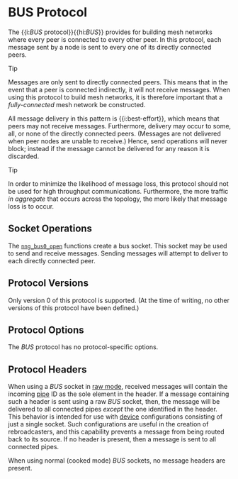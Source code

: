 # BUS Protocol

The {{i:*BUS* protocol}}{{hi:*BUS*}} provides for building mesh networks where
every peer is connected to every other peer.
In this protocol, each message sent by a node is sent to every one of
its directly connected peers.

> [!TIP]
> Messages are only sent to directly connected peers.
> This means that in the event that a peer is connected indirectly, it will not
> receive messages.
> When using this protocol to build mesh networks, it
> is therefore important that a _fully-connected_ mesh network be constructed.

All message delivery in this pattern is {{i:best-effort}}, which means that
peers may not receive messages.
Furthermore, delivery may occur to some,
all, or none of the directly connected peers.
(Messages are not delivered when peer nodes are unable to receive.)
Hence, send operations will never block; instead if the
message cannot be delivered for any reason it is discarded.

> [!TIP]
> In order to minimize the likelihood of message loss, this protocol
> should not be used for high throughput communications.
> Furthermore, the more traffic _in aggregate_ that occurs across the topology,
> the more likely that message loss is to occur.

## Socket Operations

The [`nng_bus0_open`][nng_bus_open] functions create a bus socket.
This socket may be used to send and receive messages.
Sending messages will attempt to deliver to each directly connected peer.

## Protocol Versions

Only version 0 of this protocol is supported.
(At the time of writing, no other versions of this protocol have been defined.)

## Protocol Options

The _BUS_ protocol has no protocol-specific options.

## Protocol Headers

When using a _BUS_ socket in [raw mode][raw], received messages will
contain the incoming [pipe][pipe] ID as the sole element in the header.
If a message containing such a header is sent using a raw _BUS_ socket, then,
the message will be delivered to all connected pipes _except_ the one
identified in the header.
This behavior is intended for use with [device][device]
configurations consisting of just a single socket.
Such configurations are useful in the creation of rebroadcasters, and this
capability prevents a message from being routed back to its source.
If no header is present, then a message is sent to all connected pipes.

When using normal (cooked mode) _BUS_ sockets, no message headers are present.

[nng_bus_open]: TODO.md
[device]: TODO.md
[pipe]: TODO.md
[raw]: TODO.md
